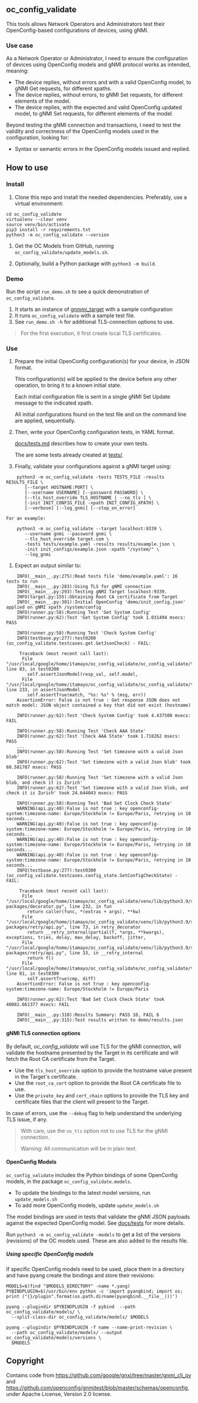 ## oc_config_validate

This tools allows Network Operators and Administrators test their OpenConfig-based
configurations of devices, using gNMI.

### Use case

As a Network Operator or Administrator, I need to ensure the configuration of 
devices using OpenConfig models and gNMI protocol works as intended, meaning:

 *  The device replies, without errors and with a valid OpenConfig model,
    to gNMI Get requests, for different xpaths.
 *  The device replies, without errors, to gNMI Set requests, for different
    elements of the model.
 *  The device replies, with the expected and valid OpenConfig updated model,
    to gNMI Set requests, for different elements of the model.

Beyond testing the gNMI connection and transactions, I need to test the
validity and correctness of the OpenConfig models used in the configuration,
looking for:

 *  Syntax or semantic errors in the OpenConfig models issued and replied.

## How to use

### Install

1. Clone this repo and install the needed dependencies. Preferably, use a virtual environment:

```
cd oc_config_validate
virtualenv --clear venv
source venv/bin/activate
pip3 install -r requirements.txt
python3 -m oc_config_validate --version
```

1. Get the OC Models from GitHub, running `oc_config_validate/update_models.sh`.

1. Optionally, build a Python package with `python3 -m build`.

### Demo

Run the script `run_demo.sh` to see a quick demonstration of `oc_config_validate`.

 1. It starts an instance of [gnmmi_target](https://github.com/google/gnxi/blob/master/gnmi_target/gnmi_target.go) with a sample configuration
 1. It runs `oc_config_validate` with a sample test file. 
 1. See `run_demo.sh -h` for additional TLS-connection options to use.

> For the first execution, it first create local TLS certificates.

### Use

 1. Prepare the initial OpenConfig configuration(s) for your device, in JSON format.

    This configuration(s) will be applied to the device before any other operation,
    to bring it to a known initial state.

    Each initial configuration file is sent in a single gNMI Set Update message to the indicated xpath.

    All initial configurations found on the test file and on the command line are applied, sequentially.

 1. Then, write your OpenConfig configuration tests, in YAML format.
 
    [docs/tests.md](docs/tests.md) describes how to create your own tests.

    The are some tests already created at [tests/](tests/).
 
 1. Finally, validate your configurations against a gNMI target using:
 
```
    python3 -m oc_config_validate -tests TESTS_FILE -results RESULTS_FILE \
       [--target HOSTNAME:PORT] \
       [--username USERNAME] [--password PASSWORD] \
       [--tls_host_override TLS_HOSTNAME | --no_tls ] \
       [-init INIT_CONFIG_FILE -xpath INIT_CONFIG_XPATH] \
       [--verbose] [--log_gnmi] [--stop_on_error]
```
    
    For an example:
    
```
    python3 -m oc_config_validate --target localhost:9339 \
       --username gnmi --password gnmi \
       --tls_host_override target.com \
       -tests tests/example.yaml -results results/example.json \
       -init init_configs/example.json -xpath "/system/" \
       --log_gnmi
```

 1. Expect an output similar to:
 
```
    INFO(__main__.py:275):Read tests file 'demo/example.yaml': 16 tests to run
    INFO(__main__.py:283):Using TLS for gNMI connection
    INFO(__main__.py:293):Testing gNMI Target localhost:9339.
    INFO(target.py:155):Obtaining Root CA certificate from Target
    INFO(__main__.py:301):Initial OpenConfig 'demo/init_config.json' applied on gNMI xpath /system/config
    INFO(runner.py:58):Running Test 'Get System Config'
    INFO(runner.py:62):Test 'Get System Config' took 1.031494 msecs: PASS
    
    INFO(runner.py:58):Running Test 'Check System Config'
    INFO(testbase.py:277):test0200 (oc_config_validate.testcases.get.GetJsonCheck) - FAIL:
    
     Traceback (most recent call last):
      File "/usr/local/google/home/itamayo/oc_config_validate/oc_config_validate/testcases/get.py", line 83, in test0200
        self.assertJsonModel(resp_val, self.model,
      File "/usr/local/google/home/itamayo/oc_config_validate/oc_config_validate/testbase.py", line 233, in assertJsonModel
        self.assertTrue(match, "%s: %s" % (msg, err))
    AssertionError: False is not true : Get response JSON does not match model: JSON object contained a key that did not exist (hostname)
    
    INFO(runner.py:62):Test 'Check System Config' took 4.437500 msecs: FAIL
    
    INFO(runner.py:58):Running Test 'Check AAA State'
    INFO(runner.py:62):Test 'Check AAA State' took 1.718262 msecs: PASS
    ...
    INFO(runner.py:58):Running Test 'Set timezone with a valid Json blob'
    INFO(runner.py:62):Test 'Set timezone with a valid Json blob' took 60.581787 msecs: PASS
    
    INFO(runner.py:58):Running Test 'Set timezone with a valid Json blob, and check it is Zurich'
    INFO(runner.py:62):Test 'Set timezone with a valid Json blob, and check it is Zurich' took 24.644043 msecs: PASS
    
    INFO(runner.py:58):Running Test 'Bad Set Clock Check State'
    WARNING(api.py:40):False is not true : key openconfig-system:timezone-name: Europe/Stockholm != Europe/Paris, retrying in 10 seconds...
    WARNING(api.py:40):False is not true : key openconfig-system:timezone-name: Europe/Stockholm != Europe/Paris, retrying in 10 seconds...
    WARNING(api.py:40):False is not true : key openconfig-system:timezone-name: Europe/Stockholm != Europe/Paris, retrying in 10 seconds...
    WARNING(api.py:40):False is not true : key openconfig-system:timezone-name: Europe/Stockholm != Europe/Paris, retrying in 10 seconds...
    INFO(testbase.py:277):test0300 (oc_config_validate.testcases.config_state.SetConfigCheckState) - FAIL:
    
     Traceback (most recent call last):
      File "/usr/local/google/home/itamayo/oc_config_validate/venv/lib/python3.9/site-packages/decorator.py", line 232, in fun
        return caller(func, *(extras + args), **kw)
      File "/usr/local/google/home/itamayo/oc_config_validate/venv/lib/python3.9/site-packages/retry/api.py", line 73, in retry_decorator
        return __retry_internal(partial(f, *args, **kwargs), exceptions, tries, delay, max_delay, backoff, jitter,
      File "/usr/local/google/home/itamayo/oc_config_validate/venv/lib/python3.9/site-packages/retry/api.py", line 33, in __retry_internal
        return f()
      File "/usr/local/google/home/itamayo/oc_config_validate/oc_config_validate/testcases/config_state.py", line 81, in test0300
        self.assertTrue(cmp, diff)
    AssertionError: False is not true : key openconfig-system:timezone-name: Europe/Stockholm != Europe/Paris
    
    INFO(runner.py:62):Test 'Bad Set Clock Check State' took 40082.661377 msecs: FAIL
    
    INFO(__main__.py:310):Results Summary: PASS 10, FAIL 6
    INFO(__main__.py:315):Test results written to demo/results.json
```

#### gNMI TLS connection options

By default, *oc_config_validate* will use TLS for the gNMI connection, will
validate the hostname presented by the Target in its certificate and will fetch
the Root CA certificate from the Target.

 *  Use the `tls_host_override` option to provide the hostname value present
    in the Target's certificate.
 *  Use the `root_ca_cert` option to provide the Root CA certificate file to use.
 *  Use the `private_key` and `cert_chain` options to provide the TLS key and certificate 
    files that the client will present to the Target.

In case of errors, use the `--debug` flag to help understand the underlying TLS issue, if any.

 > With care, use the `no_tls` option not to use TLS for the gNMI connection. 
 >
 > Warning: All communication will be in plain text.

#### OpenConfig Models

`oc_config_validate` includes the Python bindings of some OpenConfig models, in the package `oc_config_validate.models`.

 *  To update the bindings to the latest model versions, run `update_models.sh`
 *  To add more OpenConfig models, update `update_models.sh`

The model bindings are used in tests that validate the gNMI JSON payloads against the expected OpenConfig model. See [docs/tests](docs/tests.md) for more details.

Run `python3 -m oc_config_validate -models` to get a list of the versions (revisions) of the OC models used. These are also added to the results file.

##### Using specific OpenConfig models

If specific OpenConfig models need to be used, place them in a directory and have pyang create the bindings and store their revisions:

```
MODELS=$(find "$MODELS_DIRECTORY" -name *.yang)
PYBINDPLUGIN=$(/usr/bin/env python -c 'import pyangbind; import os; print ("{}/plugin".format(os.path.dirname(pyangbind.__file__)))')

pyang --plugindir $PYBINDPLUGIN -f pybind  --path oc_config_validate/models/ \
  --split-class-dir oc_config_validate/models/ $MODELS

pyang --plugindir $PYBINDPLUGIN -f name --name-print-revision \
  --path oc_config_validate/models/ --output oc_config_validate/models/versions \
  $MODELS

```

## Copyright

Contains code from https://github.com/google/gnxi/tree/master/gnmi_cli_py and
https://github.com/openconfig/gnmitest/blob/master/schemas/openconfig, under
Apache License, Version 2.0 license.
